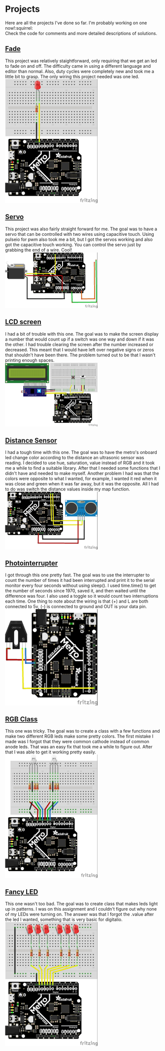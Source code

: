 # Projects
Here are all the projects I've done so far. I'm probably working on one now!:squirrel: <br>Check the code for comments and more detailed descriptions of solutions.
## [Fade](/fade.py)
This project was relatively staightforward, only requiring that we get an led to fade on and off. The difficulty came in using a different language and editor than normal. Also, duty cycles were completely new and took me a little bit to grasp. The only wiring this project needed was one led.
<br><img src="media/fade.jpg" width="300">
## [Servo](/servo.py)
This project was also fairly straight forward for me. The goal was to have a servo that can be controlled with two wires using capacitive touch. Using pulseio for pwm also took me a bit, but I got the servos working and also got the capacitive touch working. You can control the servo just by grabbing the end of a wire. Cool!
<br><img src="media/servo.jpg" width="300">
## [LCD screen](/lcdcount.py)
I had a bit of trouble with this one. The goal was to make the screen display a number that would count up if a switch was one way and down if it was the other. I had trouble clearing the screen after the number increased or decreased. This meant that I would have left over negative signs or zeros that shouldn't have been there. The problem turned out to be that I wasn't printing enough spaces.
<br><img src="media/lcdcount.jpg" width="300">
## [Distance Sensor](/ultrasoniccolor.py)
I had a tough time with this one. The goal was to have the metro's onboard led change color according to the distance an ultrasonic sensor was reading. I decided to use hue, saturation, value instead of RGB and it took me a while to find a suitable library. After that I needed some functions that I didn't have and needed to make myself. Another problem I had was that the colors were opposite to what I wanted, for example, I wanted it red when it was close and green when it was far away, but it was the opposite. All I had to do was switch the distance values inside my map function.
<br><img src="media/ultrasonicsensor.jpg" width="300">
## [Photointerrupter](/photointerrupt.py)
I got through this one pretty fast. The goal was to use the interrupter to count the number of times it had been interrupted and print it to the serial monitor every four seconds without using sleep(). I used time.time() to get the number of seconds since 1970, saved it, and then waited until the difference was four. I also used a toggle so it would count two interruptions each time. One thing to note about the wiring is that (+) and L are both connected to 5v, (-) is connected to ground and OUT is your data pin.
<br><img src="media/photointerrupter.jpg" width="300">
## [RGB Class](/rgb.py)
This one was tricky. The goal was to create a class with a few functions and make two different RGB leds make some pretty colors. The first mistake I made was I forgot that they were common cathode instead of common anode leds. That was an easy fix that took me a while to figure out. After that I was able to get it working pretty easily.
<br><img src="media/rgb.jpg" width="300">
## [Fancy LED](/fancyLED.py)
This one wasn't too bad. The goal was to create class that makes leds light up in patterns. I was on this assignment and I couldn't figure out why none of my LEDs were turning on. The answer was that I forgot the .value after the led I wanted, something that is very basic for digitalio.
<br><img src="media/fancyLED.jpg" width="300">